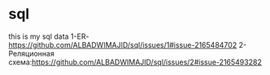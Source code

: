 # sql
this is my sql data 
1-ER-https://github.com/ALBADWIMAJID/sql/issues/1#issue-2165484702
2-Реляционная схема:https://github.com/ALBADWIMAJID/sql/issues/2#issue-2165493282
